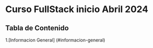 # Curso FullStack inicio Abril 2024
## Tabla de Contenido 
1.[Informacion General] (#informacion-general)

